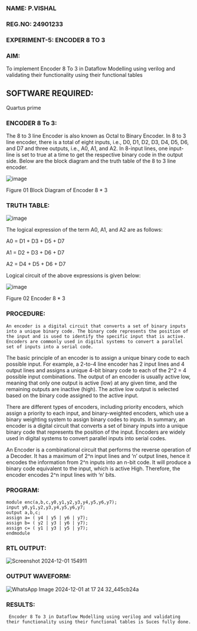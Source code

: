 ### NAME: P.VISHAL
### REG.NO: 24901233
### EXPERIMENT-5: ENCODER 8 TO 3

### AIM:

To implement  Encoder 8 To 3 in Dataflow Modelling using verilog and validating their functionality using their functional tables

## SOFTWARE REQUIRED:

Quartus prime



### ENCODER 8 To 3:

The 8 to 3 line Encoder is also known as Octal to Binary Encoder. In 8 to 3 line encoder, there is a total of eight inputs, i.e., D0, D1, D2, D3, D4, D5, D6, and D7 and three outputs, i.e., A0, A1, and A2. In 8-input lines, one input-line is set to true at a time to get the respective binary code in the output side. Below are the block diagram and the truth table of the 8 to 3 line encoder.

![image](https://github.com/naavaneetha/ENCODER8TO3DATAFLOW/assets/154305477/0bc242c1-eb9e-4c47-afe5-30428470efc3)

Figure 01  Block Diagram of Encoder 8 * 3

### TRUTH TABLE:

![image](https://github.com/naavaneetha/ENCODER8TO3DATAFLOW/assets/154305477/35496b14-ae6e-4cd1-9abd-d6736b576575)

The logical expression of the term A0, A1, and A2 are as follows:

A0 = D1 + D3 + D5 + D7

A1 = D2 + D3 + D6 + D7

A2 = D4 + D5 + D6 + D7

Logical circuit of the above expressions is given below:

![image](https://github.com/naavaneetha/ENCODER8TO3DATAFLOW/assets/154305477/95acaee6-c873-4c75-89eb-ef09fb158053)

Figure 02  Encoder 8 * 3

### PROCEDURE:
    An encoder is a digital circuit that converts a set of binary inputs into a unique binary code. The binary code represents the position of the input and is used to identify the specific input that is active. Encoders are commonly used in digital systems to convert a parallel set of inputs into a serial code.

The basic principle of an encoder is to assign a unique binary code to each possible input. For example, a 2-to-4 line encoder has 2 input lines and 4 output lines and assigns a unique 4-bit binary code to each of the 2^2 = 4 possible input combinations. The output of an encoder is usually active low, meaning that only one output is active (low) at any given time, and the remaining outputs are inactive (high). The active low output is selected based on the binary code assigned to the active input.

There are different types of encoders, including priority encoders, which assign a priority to each input, and binary-weighted encoders, which use a binary weighting system to assign binary codes to inputs. In summary, an encoder is a digital circuit that converts a set of binary inputs into a unique binary code that represents the position of the input. Encoders are widely used in digital systems to convert parallel inputs into serial codes.

An Encoder is a combinational circuit that performs the reverse operation of a Decoder. It has a maximum of 2^n input lines and ‘n’ output lines, hence it encodes the information from 2^n inputs into an n-bit code. It will produce a binary code equivalent to the input, which is active High. Therefore, the encoder encodes 2^n input lines with ‘n’ bits.

### PROGRAM:
```
module enc(a,b,c,y0,y1,y2,y3,y4,y5,y6,y7);
input y0,y1,y2,y3,y4,y5,y6,y7;
output a,b,c;
assign a= ( y4 | y5 | y6 | y7);
assign b= ( y2 | y3 | y6 | y7);
assign c= ( y1 | y3 | y5 | y7);
endmodule
```


### RTL OUTPUT:


![Screenshot 2024-12-01 154911](https://github.com/user-attachments/assets/438ff4de-247d-43ab-91e1-db7f36fd87a1)



### OUTPUT WAVEFORM:


![WhatsApp Image 2024-12-01 at 17 24 32_445cb24a](https://github.com/user-attachments/assets/bc517a33-3e73-4118-b65d-614daff75773)


### RESULTS:
     Encoder 8 To 3 in Dataflow Modelling using verilog and validating their functionality using their functional tables is Suces fully done.




